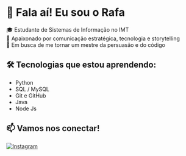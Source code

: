 # 👋 Fala aí! Eu sou o Rafa

🎓 Estudante de Sistemas de Informação no IMT  
🧠 Apaixonado por comunicação estratégica, tecnologia e storytelling  
🚀 Em busca de me tornar um mestre da persuasão e do código

## 🛠️ Tecnologias que estou aprendendo:
- Python
- SQL / MySQL
- Git e GitHub
- Java
- Node Js

## 📫 Vamos nos conectar!
[![Instagram]([https://img.shields.io/badge/-Instagram-E4405F?style=flat&logo=instagram&logoColor=white)](https://www.instagram.com/seu-instagram-aqui](https://www.instagram.com/rafapalumbo/))

